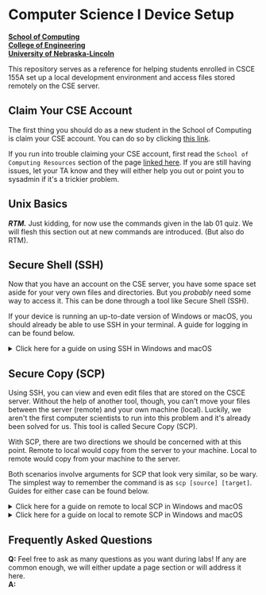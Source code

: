 # Computer Science I Device Setup
**[School of Computing](https://computing.unl.edu/)**  
**[College of Engineering](https://engineering.unl.edu/)**  
**[University of Nebraska-Lincoln](https://unl.edu)**

This repository serves as a reference for helping students enrolled in CSCE
155A set up a local development environment and access files stored remotely
on the CSE server.


## Claim Your CSE Account
The first thing you should do as a new student in the School of Computing is
claim your CSE account. You can do so by clicking
[this link](https://cse-apps.unl.edu/amu/claim_start).  

If you run into trouble claiming your CSE account, first read the `School of
Computing Resources` section of the page
[linked here](https://computing.unl.edu/faq-section/account-and-general-issues/).
If you are still having issues, let your TA know and they will either help you
out or point you to sysadmin if it's a trickier problem.


## Unix Basics
***RTM.*** Just kidding, for now use the commands given in the lab 01 quiz. We
will flesh this section out at new commands are introduced. (But also do RTM).


## Secure Shell (SSH)
Now that you have an account on the CSE server, you have some space set aside
for your very own files and directories. But you *probably* need some way to
access it. This can be done through a tool like Secure Shell (SSH).

If your device is running an up-to-date version of Windows or macOS, you should
already be able to use SSH in your terminal. A guide for logging in can be found
below.

<details>
  <summary>Click here for a guide on using SSH in Windows and macOS</summary>  

  1. While focused in your terminal app, you should see a prompt with a blinking
  cursor. This is where you can enter commands and use tools like SSH.

  ```
    Last login: Tue Jul  3 20:59:45 on ttys000
    local-prompt>
  ```

  2. To log in to the CSE server, type `ssh [login ID]@cse.unl.edu` where
  `[login ID]` is replaced with the login ID of your CSE account.
  In this example, my login ID is 'jsmith'. Enter this command and you should
  see a prompt for your password.  

   **NOTE:** You will likely receive a prompt saying that the authenticity of
  host 'cse.unl.edu' can't be established if this is your first time
  connecting to the CSE server through SSH. Enter `yes` to reach the password
  prompt as shown below.

  ```
    local-prompt> ssh jsmith@cse.unl.edu
    The authenticity of host 'cse.unl.edu (10.211.11.120)' can't be established.
    RSA key fingerprint is 3f:1b:f4:bd:c5:aa:c1:1f:bf:4e:2e:cf:53:fa:d8:59.
    Are you sure you want to continue connecting (yes/no)? yes
    (jsmith@cse.unl.edu) Password:
  ```

  3. Type the password for your CSE account into the prompt. You will not see
  anything actually being typed as you do this, this is a security measure just
  like the dots that pop up when you log in to a website.

  If you entered the correct password, you should see a lovely header welcoming
  you to the CSE server!

    ```
      Last login: Tue Jul  3 11:05:12 2019 from 101.231.303.416
      ******************************************************************************
                                     Welcome to CSE
      ******************************************************************************

      The operating system on this computer was upgraded on March 18, 2018.

      Please contact "manager@cse.unl.edu" to report problems, request software
      or ask questions about this system.

      ******************************************************************************
      cse.unl.edu-prompt>
    ```

  4. At this point, you have successfully used SSH to log into the CSE server
  and can view the files and directories you have stored there. Keep in mind,
  you will time out of the server if you are idle for too long. If this happens,
  just login with SSH again (Starting at step 2 of this section).

</details>


## Secure Copy (SCP)
Using SSH, you can view and even edit files that are stored on the CSCE server.
Without the help of another tool, though, you can't move your files between the
server (remote) and your own machine (local). Luckily, we aren't the first
computer scientists to run into this problem and it's already been solved for
us. This tool is called Secure Copy (SCP).  

With SCP, there are two directions we should be concerned with at this point.
Remote to local would copy from the server to your machine. Local to remote
would copy from your machine to the server.  

Both scenarios involve arguments for SCP that look very similar, so be wary. The
simplest way to remember the command is as `scp [source] [target]`. Guides for
either case can be found below.

<details>
  <summary>Click here for a guide on remote to local SCP in Windows and macOS</summary>

  1. While focused in your terminal app, you should see a prompt with a blinking
  cursor. This is where you can enter commands and use tools like SCP.  

   **NOTE:** Notice the prompt below is `local-prompt`, meaning that we are not
  currently logged in to the CSE server via Secure Shell (SSH). Make sure you
  are logged out of the server at this point.

  ```
    Last login: Tue Jul  3 20:59:45 on ttys000
    local-prompt>
  ```

  2. To copy a file stored on the CSE server to your own machine, type `scp
  [login ID]@cse.unl.edu:[remote filepath] [local filepath]`, where `[login ID]`
  is replaced with the login ID of your CSE account. In this example, my login
  ID is 'jsmith'.  

  `[remote filepath]` is the location on the server of the file you'd like to
  copy. A Unix shortcut for home directory is `~`. In this example, I am copying
  a text file called 'my_file.txt' which is stored in a folder on my server
  account called 'my_directory'.

  `[local filepath]` is the location on your machine you'd like to copy *to*. In
  this example, I am copying that text file to a folder in my home directory
  called 'Desktop'.

  If filepaths and command arguments are confusing, please review the `Unix
  Basics` section of this page or reach out to a TA. Enter this command and you
  should see a prompt for your password.  

   **NOTE:** SCP will *mercilessly* overwrite any file stored at your target
  that has the exact same filename as your source. Unix is powerful but make
  sure you know what will happen before executing a command.

  ```
    local-prompt> scp jsmith@cse.unl.edu:~/my_directory/my_file.txt ~/Desktop/
    (jsmith@cse.unl.edu) Password:
  ```

  3. Type the password for your CSE account into the prompt. You will not see
  anything actually being typed as you do this, this is a security measure just
  like the dots that pop up when you log in to a website.

  If you entered the correct password and filepaths, you should see a new line
  in your terminal indicating the status of your desired file.

  ```
    my_file.txt                                 100%    0     0.0KB/s   00:00    
    local-prompt>
  ```

  4. Once the percentage reaches 100%, you have successfully copied a file from
  the CSE server to your own machine! You can find this copy in the location you
  specified as `[local filepath]` when first running SCP.

</details>

<details>
  <summary>Click here for a guide on local to remote SCP in Windows and macOS</summary>

  1. While focused in your terminal app, you should see a prompt with a blinking
  cursor. This is where you can enter commands and use tools like SCP.  

   **NOTE:** Notice the prompt below is `local-prompt`, meaning that we are not
  currently logged in to the CSE server via Secure Shell (SSH).  Make sure you
  are logged out of the server at this point.

  ```
    Last login: Tue Jul  3 20:59:45 on ttys000
    local-prompt>
  ```

  2. To copy a file stored on your own machine to the CSE server, type `scp
  [local filepath] [login ID]@cse.unl.edu:[remote filepath]`, where `[login ID]`
  is replaced with the login ID of your CSE account. In this example, my login
  ID is 'jsmith'.  

  `[local filepath]` is the location on your machine of the file you'd like to
  copy. A Unix shortcut for home directory is `~`. In this example, I am copying
  a text file called 'my_file.txt' which is stored in a folder in my home
  directory called 'Desktop'.

  `[remote filepath]` is the location on the server you'd like to copy *to*. In
  this example, I am copying that text file to a folder on my server account
  called 'my_directory'.

  If filepaths and command arguments are confusing, please review the `Unix
  Basics` section of this page or reach out to a TA. Enter this command and you
  should see a prompt for your password.  

   **NOTE:** SCP will *mercilessly* overwrite any file stored at your target
  that has the exact same filename as your source. Unix is powerful but make
  sure you know what will happen before executing a command.

  ```
    local-prompt> scp ~/Desktop/my_file.txt jsmith@cse.unl.edu:~/my_directory/
    (jsmith@cse.unl.edu) Password:
  ```

  3. Type the password for your CSE account into the prompt. You will not see
  anything actually being typed as you do this, this is a security measure just
  like the dots that pop up when you log in to a website.

  If you entered the correct password and filepaths, you should see a new line
  in your terminal indicating the status of your desired file.

  ```
    my_file.txt                                 100%    0     0.0KB/s   00:00    
    local-prompt>
  ```

  4. Once the percentage reaches 100%, you have successfully copied a file from
  your own machine to the CSE server! You can find this copy in the location you
  specified as `[remote filepath]` when first running SCP. You will need to log
  in via SSH to do this.

</details>


## Frequently Asked Questions
**Q:**  Feel free to ask as many questions as you want during labs! If any are
common enough, we will either update a page section or will address it here.  
**A:**  
